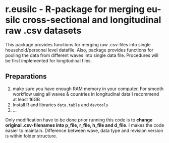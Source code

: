 r.eusilc - R-package for merging eu-silc cross-sectional and longitudinal raw .csv datasets
==================================

This package provides functions for merging raw .csv-files into single household/personal level datafile. Also, package provides functions for pooling the data from different waves into single data file. Procedures will be first implemented for longitudinal files.

Preparations
----------------------------------

1. make sure you have enough RAM memory in your computer. For smooth workflow using all waves & countries in longitudinal data I recommend at least 16GB
2. Install R and libraries `data.table` and `devtools`
3. ...

Only modification have to be done prior running this code is to **change original .csv-filenames into p_file, r_file, h_file and d_file**. I makes the code easier to maintain. Difference between wave, data type and revision version is within folder structure.

